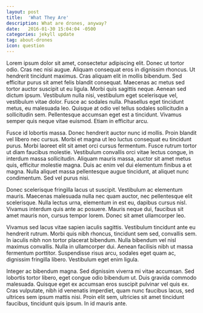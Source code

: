 ```yaml
---
layout: post
title:  'What They Are'
description: What are drones, anyway?
date:   2016-01-30 15:04:04 -0500
categories: jekyll update
tag: about-drones
icon: question
---
```

Lorem ipsum dolor sit amet, consectetur adipiscing elit. Donec ut tortor odio. Cras nec nisi augue. Aliquam consequat eros in dignissim rhoncus. Ut hendrerit tincidunt maximus. Cras aliquam elit in mollis bibendum. Sed efficitur purus sit amet felis blandit consequat. Maecenas ac metus sed tortor auctor suscipit ut eu ligula. Morbi quis sagittis neque. Aenean sed dictum ipsum. Vestibulum nulla nisi, vestibulum eget scelerisque vel, vestibulum vitae dolor. Fusce ac sodales nulla. Phasellus eget tincidunt metus, eu malesuada leo. Quisque at odio vel tellus sodales sollicitudin a sollicitudin sem. Pellentesque accumsan eget est a tincidunt. Vivamus semper quis neque vitae euismod. Etiam in efficitur arcu.

Fusce id lobortis massa. Donec hendrerit auctor nunc id mollis. Proin blandit vel libero nec cursus. Morbi et magna ut leo luctus consequat eu tincidunt purus. Morbi laoreet elit sit amet orci cursus fermentum. Fusce rutrum tortor ut diam faucibus molestie. Vestibulum convallis orci vitae lectus congue, in interdum massa sollicitudin. Aliquam mauris massa, auctor sit amet metus quis, efficitur molestie magna. Duis ac enim vel dui elementum finibus a et magna. Nulla aliquet massa pellentesque augue tincidunt, at aliquet nunc condimentum. Sed vel purus nisi.

Donec scelerisque fringilla lacus ut suscipit. Vestibulum ac elementum mauris. Maecenas malesuada nulla nec quam auctor, nec pellentesque elit scelerisque. Nulla lectus urna, elementum in est eu, dapibus cursus nisl. Vivamus interdum quis ante ac posuere. Mauris neque dui, faucibus sit amet mauris non, cursus tempor lorem. Donec sit amet ullamcorper leo.

Vivamus sed lacus vitae sapien iaculis sagittis. Vestibulum tincidunt ante eu hendrerit rutrum. Morbi quis nibh rhoncus, tincidunt sem sed, convallis sem. In iaculis nibh non tortor placerat bibendum. Nulla bibendum vel nisl maximus convallis. Nulla in ullamcorper dui. Aenean facilisis nibh ut massa fermentum porttitor. Suspendisse risus arcu, sodales eget quam ac, dignissim fringilla libero. Vestibulum eget enim ligula.

Integer ac bibendum magna. Sed dignissim viverra mi vitae accumsan. Sed lobortis tortor libero, eget congue odio bibendum ut. Duis gravida commodo malesuada. Quisque eget ex accumsan eros suscipit pulvinar vel quis ex. Cras vulputate, nibh id venenatis imperdiet, quam nunc faucibus lacus, sed ultrices sem ipsum mattis nisi. Proin elit sem, ultricies sit amet tincidunt faucibus, tincidunt quis ipsum. In id mauris ante.